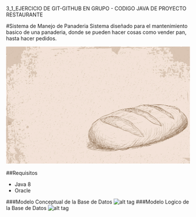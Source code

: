 3_1_EJERCICIO DE GIT-GITHUB EN GRUPO - CODIGO JAVA DE PROYECTO RESTAURANTE

#Sistema de Manejo de Panaderia
Sistema diseñado para el mantenimiento basico de una panaderia, donde se pueden hacer cosas como vender pan, hasta hacer pedidos.

![alt tag](https://raw.githubusercontent.com/alexescg/smp/master/src/other/images/login2.png)

##Requisitos
- Java 8
- Oracle

###Modelo Conceptual de la Base de Datos
![alt tag](https://cloud.githubusercontent.com/assets/10780058/7763286/d7fbc6ce-fffb-11e4-9d32-e01e692fc16e.jpg)
###Modelo Logico de la Base de Datos
![alt tag](https://cloud.githubusercontent.com/assets/10780058/7763287/d7ff7792-fffb-11e4-9abd-5759ea11572c.jpg)
